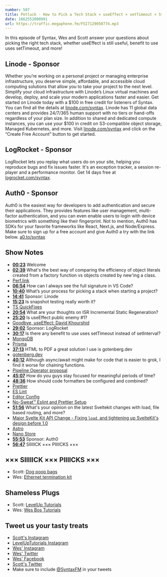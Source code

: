 ```yaml
---
number: 507
title: Potluck - How to Pick a Tech Stack × useEffect × setTimeout × Staying Focused
date: 1662552000991
url: https://traffic.megaphone.fm/FSI7129050774.mp3
---
```


In this episode of Syntax, Wes and Scott answer your questions about picking the right tech stack, whether useEffect is still useful, benefit to use uses setTimeout, and more!

## Linode  - Sponsor

Whether you’re working on a personal project or managing enterprise infrastructure, you deserve simple, affordable, and accessible cloud computing solutions that allow you to take your project to the next level. Simplify your cloud infrastructure with Linode’s Linux virtual machines and develop, deploy, and scale your modern applications faster and easier. Get started on Linode today with a $100 in free credit for listeners of Syntax. You can find all the details at [linode.com/syntax](https://linode.com/syntax). Linode has 11 global data centers and provides 24/7/365 human support with no tiers or hand-offs regardless of your plan size. In addition to shared and dedicated compute instances, you can use your $100 in credit on S3-compatible object storage, Managed Kubernetes, and more. Visit [linode.com/syntax](https://linode.com/syntax) and click on the “Create Free Account” button to get started.

## LogRocket - Sponsor

LogRocket lets you replay what users do on your site, helping you reproduce bugs and fix issues faster. It's an exception tracker, a session re-player and a performance monitor. Get 14 days free at [logrocket.com/syntax](https://logrocket.com/syntax).

## Auth0 - Sponsor

Auth0 is the easiest way for developers to add authentication and secure their applications. They provides features like user management, multi-factor authentication, and you can even enable users to login with device biometrics with something like their fingerprint. Not to mention, Auth0 has SDKs for your favorite frameworks like React, Next.js, and Node/Express. Make sure to sign up for a free account and give Auth0 a try with the link below. [a0.to/syntax](https://a0.to/syntax)

## Show Notes

* **[00:23](#t=00:23)** Welcome
* **[02:39](#t=02:39)** What's the best way of comparing the efficiency of object literals created from a factory function vs objects created by new'ing a class.
* [Perf.link](https://perf.link/)
* **[06:54](#t=06:54)** How can I always see the full signature in VS Code?
* **[10:40](#t=10:40)** What’s your process for picking a stack when starting a project?
* **[14:41](#t=14:41)** Sponsor: Linode
* **[15:23](#t=15:23)** Is snapshot testing really worth it?
* [TS QuickFixes](https://marketplace.visualstudio.com/items?itemName=tamj0rd2.ts-quickfixes-extension)
* **[20:54](#t=20:54)** What are your thoughts on ISR Incremental Static Regeneration?
* **[25:20](#t=25:20)** Is useEffect public enemy #1?
* [Goodbye, useEffect: David Khourshid](https://www.youtube.com/watch?v=HPoC-k7Rxwo)
* **[29:02](#t=29:02)** Sponsor: LogRocket
* **[30:17](#t=30:17)** Is there any benefit to use uses setTimeout instead of setInterval?
* [MongoDB](https://www.mongodb.com)
* [Prisma](https://www.prisma.io)
* **[37:13](#t=37:13)** HTML to PDF a great solution I use is gotenberg.dev
* [gotenberg.dev](https://gotenberg.dev)
* **[40:12](#t=40:12)** Although async/await might make for code that is easier to grok, I find it worse for chaining functions.
* [Pipeline Operator proposal](https://github.com/tc39/proposal-pipeline-operator)
* **[45:07](#t=45:07)** How do you guys stay focused for meaningful periods of time?
* **[48:36](#t=48:36)** How should code formatters be configured and combined?
* [Prettier](https://prettier.io)
* [ES Lint](https://eslint.org)
* [Editor Config](https://editorconfig.org)
* [No-Sweat™ Eslint and Prettier Setup](https://github.com/wesbos/eslint-config-wesbos)
* **[51:56](#t=51:56)** What's your opinion on the latest Sveltekit changes with load, file based routing, and more?
* [Major Svelte Kit API Change - Fixing `load`, and tightening up SvelteKit's design before 1.0](https://www.youtube.com/watch?v=OUGn7VifUCg&t=134s)
* [Astro](https://astro.build)
* [Nano Store](https://github.com/nanostores/nanostores)
* **[55:53](#t=55:53)** Sponsor: Auth0
* **[56:47](#t=56:47)** SIIIIICK ××× PIIIICKS ×××
















## ××× SIIIIICK ××× PIIIICKS ×××

* Scott: [Dog poop bags](https://amzn.to/3Kk0zR1)
* Wes: [Ethernet termination kit](https://amzn.to/3QGFEtW)

## Shameless Plugs

* Scott: [LevelUp Tutorials](https://leveluptutorials.com/tutorials/keystone-js/introduction)
* Wes: [Wes Bos Tutorials](https://wesbos.com/courses)

## Tweet us your tasty treats

* [Scott's Instagram](https://www.instagram.com/stolinski/)
* [LevelUpTutorials Instagram](https://www.instagram.com/LevelUpTutorials/)
* [Wes' Instagram](https://www.instagram.com/wesbos/)
* [Wes' Twitter](https://twitter.com/wesbos)
* [Wes' Facebook](https://www.facebook.com/wesbos.developer)
* [Scott's Twitter](https://twitter.com/stolinski)
* Make sure to include [@SyntaxFM](https://twitter.com/SyntaxFM) in your tweets

